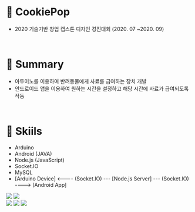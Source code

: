 # 📌 CookiePop
 - 2020 기술기반 창업 캡스톤 디자인 경진대회 (2020. 07 ~2020. 09)

<br>

# 📌 Summary
 - 아두이노를 이용하여 반려동물에게 사료를 급여하는 장치 개발
 - 안드로이드 앱을 이용하여 원하는 시간을 설정하고 해당 시간에 사료가 급여되도록 작동
 
 <br>

# 📌 Skiils
  - Arduino 
  - Android (JAVA)
  - Node.js (JavaScript)
  - Socket.IO
  - MySQL
  - [Arduino Device] <---- (Socket.IO) --- [Node.js Server] --- (Socket.IO) ----> [Android App]
  
  <img src="https://img.shields.io/badge/Android-3DDC84?style=flat&logo=Android&logoColor=white"> <img src="https://img.shields.io/badge/Android Studio-3DDC84?style=flat&logo=Android Studio&logoColor=white">
  <br>
  <img src="https://img.shields.io/badge/Node.js-339933?style=flat&logo=Node.js&logoColor=white"> <img src="https://img.shields.io/badge/Socket.IO-010101?style=flat&logo=Socket.io&logoColor=white"> <img src="https://img.shields.io/badge/MySQL-4479A1?style=flat&logo=MySQL&logoColor=white">
